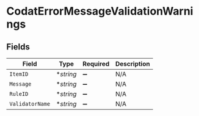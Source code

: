 # CodatErrorMessageValidationWarnings


## Fields

| Field              | Type               | Required           | Description        |
| ------------------ | ------------------ | ------------------ | ------------------ |
| `ItemID`           | **string*          | :heavy_minus_sign: | N/A                |
| `Message`          | **string*          | :heavy_minus_sign: | N/A                |
| `RuleID`           | **string*          | :heavy_minus_sign: | N/A                |
| `ValidatorName`    | **string*          | :heavy_minus_sign: | N/A                |